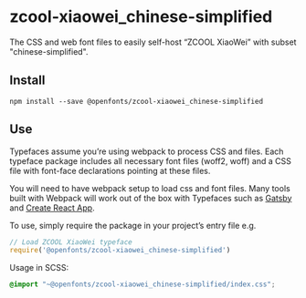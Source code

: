 
# zcool-xiaowei_chinese-simplified

The CSS and web font files to easily self-host “ZCOOL XiaoWei” with subset "chinese-simplified".

## Install

`npm install --save @openfonts/zcool-xiaowei_chinese-simplified`

## Use

Typefaces assume you’re using webpack to process CSS and files. Each typeface
package includes all necessary font files (woff2, woff) and a CSS file with
font-face declarations pointing at these files.

You will need to have webpack setup to load css and font files. Many tools built
with Webpack will work out of the box with Typefaces such as [Gatsby](https://github.com/gatsbyjs/gatsby)
and [Create React App](https://github.com/facebookincubator/create-react-app).

To use, simply require the package in your project’s entry file e.g.

```javascript
// Load ZCOOL XiaoWei typeface
require('@openfonts/zcool-xiaowei_chinese-simplified')
```

Usage in SCSS:
```scss
@import "~@openfonts/zcool-xiaowei_chinese-simplified/index.css";
```
